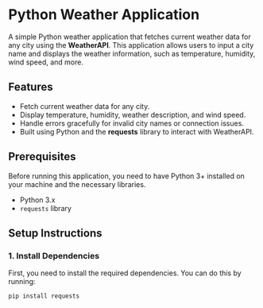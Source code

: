 # Python Weather Application

A simple Python weather application that fetches current weather data for any city using the **WeatherAPI**. This application allows users to input a city name and displays the weather information, such as temperature, humidity, wind speed, and more.

## Features

- Fetch current weather data for any city.
- Display temperature, humidity, weather description, and wind speed.
- Handle errors gracefully for invalid city names or connection issues.
- Built using Python and the **requests** library to interact with WeatherAPI.

## Prerequisites

Before running this application, you need to have Python 3+ installed on your machine and the necessary libraries.

- Python 3.x
- `requests` library

## Setup Instructions

### 1. Install Dependencies

First, you need to install the required dependencies. You can do this by running:

```bash
pip install requests
